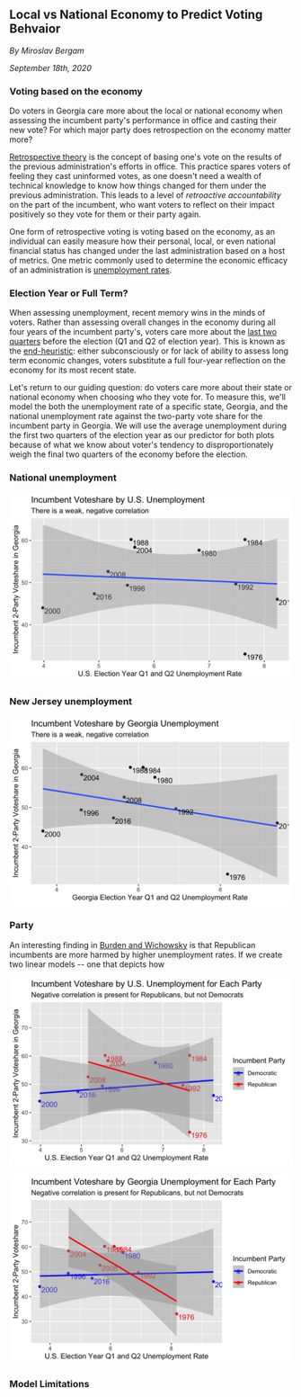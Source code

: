 ## Local vs National Economy to Predict Voting Behvaior

_By Miroslav Bergam_

_September 18th, 2020_

### Voting based on the economy

Do voters in Georgia care more about the local or national economy when assessing the incumbent party's performance in office and casting their new vote? For which major party does retrospection on the economy matter more?

[Retrospective theory](https://hollis.harvard.edu/primo-explore/fulldisplay?docid=TN_cdi_askewsholts_vlebooks_9781400888740&context=PC&vid=HVD2&search_scope=everything&tab=everything&lang=en_US) is the concept of basing one's vote on the results of the previous administration's efforts in office. This practice spares voters of feeling they cast uninformed votes, as one doesn't need a wealth of technical knowledge to know how things changed for them under the previous administration. This leads to a level of *retroactive accountability* on the part of the incumbent, who want voters to reflect on their impact positively so they vote for them or their party again. 

One form of retrospective voting is voting based on the economy, as an individual can easily measure how their personal, local, or even national financial status has changed under the last administration based on a host of metrics. One metric commonly used to determine the economic efficacy of an administration is [unemployment rates](https://www.jstor.org/stable/10.1017/s0022381614000437). 

### Election Year or Full Term?

When assessing unemployment, recent memory wins in the minds of voters. Rather than assessing overall changes in the economy during all four years of  the incumbent party's, voters care more about the [last two quarters](https://journals.sagepub.com/doi/abs/10.1177/1532673X01293008) before the election (Q1 and Q2 of election year). This is known as the [end-heuristic](https://hollis.harvard.edu/primo-explore/fulldisplay?docid=TN_cdi_gale_infotracacademiconefile_A354446646&context=PC&vid=HVD2&search_scope=everything&tab=everything&lang=en_US): either subconsciously or for lack of ability to assess long term economic changes, voters substitute a full four-year reflection on the economy for its most recent state. 

Let's return to our guiding question: do voters care more about their state or national economy when choosing who they vote for. To measure this, we'll model the both the unemployment rate of a specific state, Georgia, and the national unemployment rate against the two-party vote share for the incumbent party in Georgia. We will use the average unemployment during the first two quarters of the election year as our predictor for both plots because of what we know about voter's tendency to disproportionately weigh the final two quarters of the economy before the election.

### National unemployment

![](../figures/usunemployed.jpg)

### New Jersey unemployment

![](../figures/GAunemployed.jpg)

### Party

An interesting finding in [Burden and Wichowsky](https://www.jstor.org/stable/10.1017/s0022381614000437) is that Republican incumbents are more harmed by higher unemployment rates. If we create two linear models -- one that depicts how 

![](../figures/usunemployed_party.jpg)

![](../figures/GAunemployed_party.jpg)

### Model Limitations

